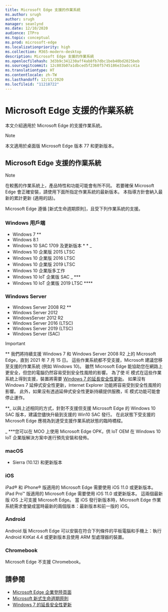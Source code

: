 ```yaml
---
title: Microsoft Edge 支援的作業系統
ms.author: srugh
author: srugh
manager: seanlynd
ms.date: 12/10/2020
audience: ITPro
ms.topic: conceptual
ms.prod: microsoft-edge
ms.localizationpriority: high
ms.collection: M365-modern-desktop
description: Microsoft Edge 支援的作業系統
ms.openlocfilehash: 3d3b9c341230aff4ab8fb7dbc1beb40bd2025beb
ms.sourcegitcommit: 12c803b07a1dbced5f2360f5745186e33adcc41a
ms.translationtype: HT
ms.contentlocale: zh-TW
ms.lasthandoff: 12/11/2020
ms.locfileid: "11218722"
---
```

# Microsoft Edge 支援的作業系統

本文介紹適用於 Microsoft Edge 的支援作業系統。

> [!NOTE]
> 本文適用於桌面版 Microsoft Edge 版本 77 和更新版本。

## Microsoft Edge 支援的作業系統

> [!NOTE]
> 在較舊的作業系統上，產品特性和功能可能會有所不同。 若要確保 Microsoft Edge 會正確安裝，請使用下面所指定作業系統的最新版本。 本指導方針會納入最新的累計更新 (適用的話)。

Microsoft Edge 遵循 [新式生命週期原則]，且受下列作業系統的支援。

### Windows 用戶端

- Windows 7 **
- Windows 8.1
- Windows 10 SAC 1709 及更新版本 * * _
- Windows 10 企業版 2015 LTSC
- Windows 10 企業版 2016 LTSC
- Windows 10 企業版 2019 LTSC
- Windows 10 企業版多工作
- Windows 10 IoT 企業版 SAC _ ***
- Windows 10 IoT 企業版 2019 LTSC ****



### Windows Server

- Windows Server 2008 R2 **
- Windows Server 2012
- WindowsServer 2012 R2
- Windows Server 2016 (LTSC)
- Windows Server 2019 (LTSC)
- Windows Server (SAC)

> [!IMPORTANT]
> ** 我們將持續支援 Windows 7 和 Windows Server 2008 R2 上的 Microsoft Edge，直到 2021 年 7 月 15 日。 這些作業系統都不受支援，Microsoft 建議您移至支援的作業系統 (例如 Windows 10)。 雖然 Microsoft Edge 能協助您在網路上更安全，但您的電腦仍然容易受到安全性風險的影響。 為了使 IE 模式在這些作業系統上得到支援，裝置將需要 [Windows 7 的延長安全性更新](https://support.microsoft.com/help/4527878/faq-about-extended-security-updates-for-windows-7)。 如果沒有 Windows 7 延伸式安全性更新，Internet Explorer 功能將容易受到安全性風險的影響。 此外，如果沒有透過延伸式安全性更新持續提供服務，IE 模式功能可能會停止運作。  
>
> **_ 以與上述相同的方式，針對不支援但支援 Microsoft Edge 的 Windows 10 SAC 版本，建議您儘快升級到支援的 Win10 SAC 發行。 在此狀態下受支援的 Microsoft Edge 應視為到達受支援作業系統狀態的臨時橋樑。
>
> _ ***您可以在 MOO 上使用 Microsoft Edge OPK，供 loT OEM 在 Windows 10 IoT 企業版解決方案中進行預先安裝和發佈。

### macOS

- Sierra (10.12) 和更新版本

### iOS

iPad&reg; 和 iPhone&reg; 版適用的 Microsoft Edge 需要使用 iOS 11.0 或更新版本。 iPad Pro&trade; 版適用的 Microsoft Edge 需要使用 iOS 11.0 或更新版本。 這兩個最新版 iOS 上可支援 Microsoft Edge。 當 iOS 發行新版本時，Microsoft Edge 作業系統需求會變成當時最新的兩個版本：最新版本和前一版的 iOS。

### Android

Android 版 Microsoft Edge 可以安裝在符合下列條件的平板電腦和手機上：執行 Android KitKat 4.4 或更新版本且使用 ARM 型處理器的裝置。

### Chromebook

Microsoft Edge 不支援 Chromebook。

## 請參閱

- [Microsoft Edge 企業登陸頁面](https://aka.ms/EdgeEnterprise)
- [Microsoft 新式生命週期原則](https://support.microsoft.com/help/30881/modern-lifecycle-policy)
- [Windows 7 的延長安全性更新](https://support.microsoft.com/help/4527878/faq-about-extended-security-updates-for-windows-7)

